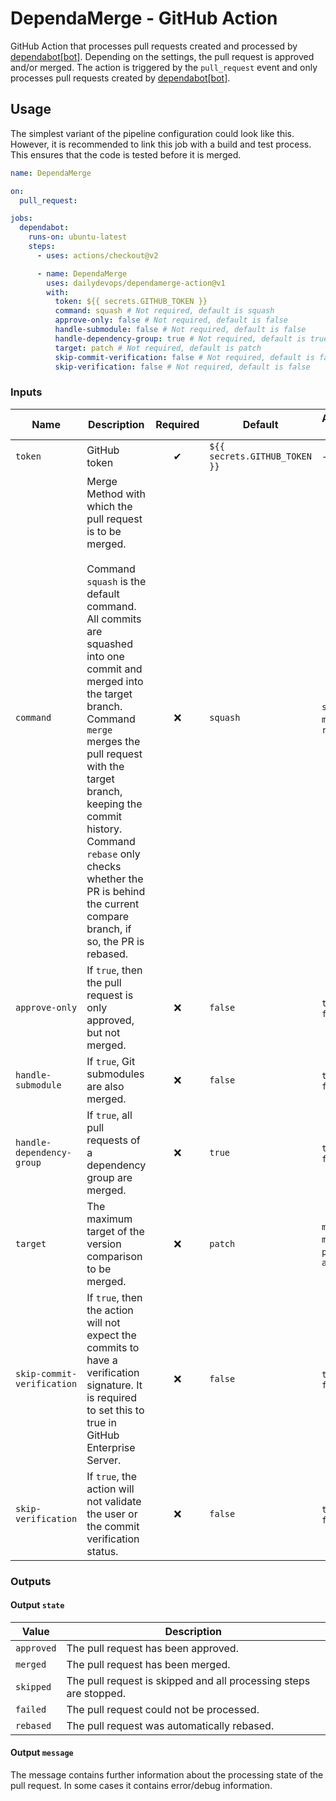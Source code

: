 # DependaMerge - GitHub Action

GitHub Action that processes pull requests created and processed by
[dependabot[bot]](https://github.com/dependabot). Depending on the settings, the
pull request is approved and/or merged. The action is triggered by the
`pull_request` event and only processes pull requests created by
[dependabot[bot]](https://github.com/dependabot).

## Usage

The simplest variant of the pipeline configuration could look like this.
However, it is recommended to link this job with a build and test process. This
ensures that the code is tested before it is merged.

```yaml
name: DependaMerge

on:
  pull_request:

jobs:
  dependabot:
    runs-on: ubuntu-latest
    steps:
      - uses: actions/checkout@v2

      - name: DependaMerge
        uses: dailydevops/dependamerge-action@v1
        with:
          token: ${{ secrets.GITHUB_TOKEN }}
          command: squash # Not required, default is squash
          approve-only: false # Not required, default is false
          handle-submodule: false # Not required, default is false
          handle-dependency-group: true # Not required, default is true
          target: patch # Not required, default is patch
          skip-commit-verification: false # Not required, default is false
          skip-verification: false # Not required, default is false
```

### Inputs

| Name                       | Description                                                                                                                                                                                                                                                                                                                                                                                               | Required | Default                       | Available Values                 |
| -------------------------- | --------------------------------------------------------------------------------------------------------------------------------------------------------------------------------------------------------------------------------------------------------------------------------------------------------------------------------------------------------------------------------------------------------- | :------: | ----------------------------- | -------------------------------- |
| `token`                    | GitHub token                                                                                                                                                                                                                                                                                                                                                                                              |    ✔    | `${{ secrets.GITHUB_TOKEN }}` | ---                              |
| `command`                  | Merge Method with which the pull request is to be merged.<br/><br/>Command `squash` is the default command. All commits are squashed into one commit and merged into the target branch.<br />Command `merge` merges the pull request with the target branch, keeping the commit history.<br />Command `rebase` only checks whether the PR is behind the current compare branch, if so, the PR is rebased. |    ❌    | `squash`                      | `squash`, `merge`, `rebase`      |
| `approve-only`             | If `true`, then the pull request is only approved, but not merged.                                                                                                                                                                                                                                                                                                                                        |    ❌    | `false`                       | `true`, `false`                  |
| `handle-submodule`         | If `true`, Git submodules are also merged.                                                                                                                                                                                                                                                                                                                                                                |    ❌    | `false`                       | `true`, `false`                  |
| `handle-dependency-group`  | If `true`, all pull requests of a dependency group are merged.                                                                                                                                                                                                                                                                                                                                            |    ❌    | `true`                        | `true`, `false`                  |
| `target`                   | The maximum target of the version comparison to be merged.                                                                                                                                                                                                                                                                                                                                                |    ❌    | `patch`                       | `major`, `minor`, `patch`, `any` |
| `skip-commit-verification` | If `true`, then the action will not expect the commits to have a verification signature. It is required to set this to true in GitHub Enterprise Server.                                                                                                                                                                                                                                                  |    ❌    | `false`                       | `true`, `false`                  |
| `skip-verification`        | If `true`, the action will not validate the user or the commit verification status.                                                                                                                                                                                                                                                                                                                       |    ❌    | `false`                       | `true`, `false`                  |

### Outputs

#### Output `state`

| Value      | Description                                                       |
| ---------- | ----------------------------------------------------------------- |
| `approved` | The pull request has been approved.                               |
| `merged`   | The pull request has been merged.                                 |
| `skipped`  | The pull request is skipped and all processing steps are stopped. |
| `failed`   | The pull request could not be processed.                          |
| `rebased`  | The pull request was automatically rebased.                       |

#### Output `message`

The message contains further information about the processing state of the pull
request. In some cases it contains error/debug information.
